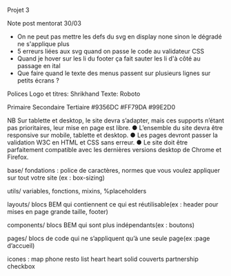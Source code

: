 Projet 3

Note post mentorat 30/03
- On ne peut pas mettre les defs du svg en display none sinon le dégradé ne s'applique plus
- 5 erreurs liées aux svg quand on passe le code au validateur CSS
- Quand je hover sur les li du footer ça fait sauter les li d'à côté au passage en ital
- Que faire quand le texte des menus passent sur plusieurs lignes sur petits écrans ?

Polices
Logo et titres: Shrikhand
Texte: Roboto

Primaire Secondaire Tertiaire
#9356DC #FF79DA #99E2D0

NB
Sur tablette et desktop, le site devra s’adapter, mais ces supports n’étant pas prioritaires,
leur mise en page est libre.
● L’ensemble du site devra être responsive sur mobile, tablette et desktop.
● Les pages devront passer la validation W3C en HTML et CSS sans erreur.
● Le site doit être parfaitement compatible avec les dernières versions desktop de
Chrome et Firefox.

base/ fondations :  police de caractères, normes que vous voulez appliquer sur tout votre site (ex : box-sizing)

utils/  variables, fonctions, mixins, %placeholders

layouts/ blocs BEM qui contiennent ce qui est réutilisable(ex : header pour mises en page grande taille, footer)

components/ blocs BEM qui sont plus indépendants(ex : boutons)

pages/ blocs de code qui ne s’appliquent qu’à une seule page(ex :page d’accueil)

icones : 
<i class="fas fa-map-marker-alt"></i> map
<i class="fas fa-mobile-alt"></i> phone
<i class="fas fa-store"></i> resto
<i class="fas fa-list-ul"></i> list
<i class="far fa-heart"></i> heart
<i class="fas fa-heart"></i> heart solid
<i class="fas fa-utensils"></i> couverts
<i class="fas fa-hands-helping"></i> partnership
<i class="fas fa-check-circle"></i> checkbox

